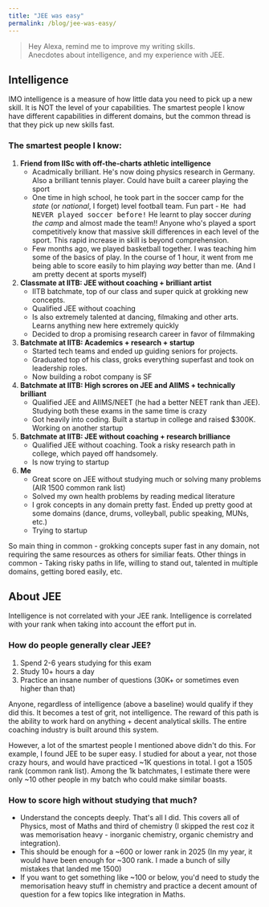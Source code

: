 ```yaml
---
title: "JEE was easy"
permalink: /blog/jee-was-easy/
---
```

> Hey Alexa, remind me to improve my writing skills.  
Anecdotes about intelligence, and my experience with JEE.

## Intelligence
IMO intelligence is a measure of how little data you need to pick up a new skill. It is NOT the level of your capabilities. The smartest people I know have different capabilities in different domains, but the common thread is that they pick up new skills fast.  

<!-- How is this related to JEE? Its a common misconception that scoring high in this exam implies you are smart. I disagree. Scoring high can be done in 2 ways: (1) A lot of time & effort memorizing an insane amount of problems or (2) understanding the theory in depth and solving a few problems. The JEE coaching industry is a system built around the former. Intelligence doesn't really matter for this (though it helps). 

 Almost anyone can do the former. Its Close to 99% of those who score high fall into the former category.  -->

### The smartest people I know:  
1. **Friend from IISc with off-the-charts athletic intelligence**
    - Acadmically brilliant. He's now doing physics research in Germany. Also a brilliant tennis player. Could have built a career playing the sport
    - One time in high school, he took part in the soccer camp for the *state* (or *national*, I forget) level football team. Fun part - <kbd> He had NEVER played soccer before!</kbd> He learnt to play soccer _during the camp_ and almost made the team!! Anyone who's played a sport competitively know that massive skill differences in each level of the sport. This rapid increase in skill is beyond comprehension.
    - Few months ago, we played basketball together. I was teaching him some of the basics of play. In the course of 1 hour, it went from me being able to score easily to him playing _way_ better than me. (And I am pretty decent at sports myself)  
2. **Classmate at IITB: JEE without coaching + brilliant artist**
    - IITB batchmate, top of our class and super quick at grokking new concepts.
    - Qualified JEE without coaching
    - Is also extremely talented at dancing, filmaking and other arts. Learns anything new here extremely quickly
    - Decided to drop a promising research career in favor of filmmaking
3. **Batchmate at IITB: Academics + research + startup**
    - Started tech teams and ended up guiding seniors for projects. 
    - Graduated top of his class, groks everything superfast  and took on leadership roles. 
    - Now building a robot company is SF
4. **Batchmate at IITB:  High scrores on JEE and AIIMS + technically brilliant**
    - Qualified JEE and AIIMS/NEET (he had a better NEET rank than JEE). Studying both these exams in the same time is crazy
    - Got heavily into coding. Built a startup in college and raised $300K. Working on another startup
5. **Batchmate at IITB: JEE without coaching + research brilliance**
    - Qualified JEE without coaching. Took a risky research path in college, which payed off handsomely. 
    - Is now trying to startup
6. **Me**
    - Great score on JEE without studying much or solving many problems (AIR 1500 common rank list)
    - Solved my own health problems by reading medical literature
    - I grok concepts in any domain pretty fast. Ended up pretty good at some domains (dance, drums, volleyball, public speaking, MUNs, etc.)
    - Trying to startup

So main thing in common - grokking concepts super fast in any domain, not requiring the same resources as others for similiar feats. Other things in common - Taking risky paths in life, willing to stand out, talented in multiple domains, getting bored easily, etc.

## About JEE
Intelligence is not correlated with your JEE rank. Intelligence is correlated with your rank when taking into account the effort put in.

### How do people generally clear JEE? 
1) Spend 2-6 years studying for this exam
2) Study 10+ hours a day
3) Practice an insane number of questions (30K+ or sometimes even higher than that)  

Anyone, regardless of intelligence (above a baseline) would qualify if they did this. It becomes a test of grit, not intelligence. The reward of this path is the ability to work hard on anything + decent analytical skills. The entire coaching industry is built around this system.

However, a lot of the smartest people I mentioned above didn't do this. For example, I found JEE to be super easy. I studied for about a year, not those crazy hours, and would have practiced ~1K questions in total. I got a 1505 rank (common rank list). Among the 1k batchmates, I estimate there were only ~10 other people in my batch who could make similar boasts. 

### How to score high without studying that much?
- Understand the concepts deeply. That's all I did. This covers all of Physics, most of Maths and third of chemistry (I skipped the rest coz it was memorisation heavy - inorganic chemistry, organic chemistry and integration). 
- This should be enough for a ~600 or lower rank in 2025 (In my year, it would have been enough for ~300 rank. I made a bunch of silly mistakes that landed me 1500)
- If you want to get something like ~100 or below, you'd need to study the memorisation heavy stuff in chemistry and practice a decent amount of question for a few topics like integration in Maths.